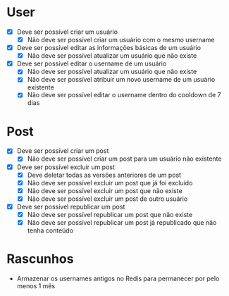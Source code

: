 # User

- [x] Deve ser possível criar um usuário
  - [x] Não deve ser possível criar um usuário com o mesmo username
- [x] Deve ser possível editar as informações básicas de um usuário
  - [x] Não deve ser possível atualizar um usuário que não existe
- [x] Deve ser possível editar o username de um usuário
  - [x] Não deve ser possível atualizar um usuário que não existe
  - [x] Não deve ser possível atribuir um novo username de um usuário existente
  - [x] Não deve ser possível editar o username dentro do cooldown de 7 dias

# Post

- [x] Deve ser possível criar um post
  - [x] Não deve ser possível criar um post para um usuário não existente
- [x] Deve ser possível excluir um post
  - [x] Deve deletar todas as versões anteriores de um post
  - [x] Não deve ser possível excluir um post que já foi excluido
  - [x] Não deve ser possível excluir um post que não existe
  - [x] Não deve ser possível excluir um post de outro usuário
- [x] Deve ser possível republicar um post
  - [x] Não deve ser possível republicar um post que não existe
  - [x] Não deve ser possível republicar um post já republicado que não tenha conteúdo

# Rascunhos

- Armazenar os usernames antigos no Redis para permanecer por pelo menos 1 mês
